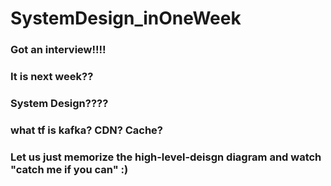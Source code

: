 # SystemDesign_inOneWeek

### Got an interview!!!!
### It is next week??
### System Design???? 
### what tf is kafka? CDN? Cache? 
### Let us just memorize the high-level-deisgn diagram and watch "catch me if you can" :)
